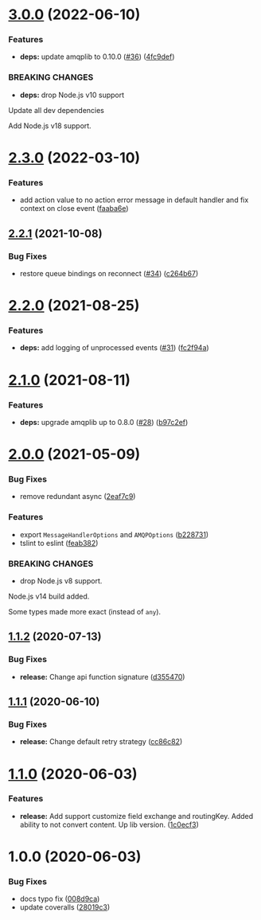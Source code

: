 # [3.0.0](https://github.com/Tinkoff/mbclient/compare/v2.3.0...v3.0.0) (2022-06-10)


### Features

* **deps:** update amqplib to 0.10.0 ([#36](https://github.com/Tinkoff/mbclient/issues/36)) ([4fc9def](https://github.com/Tinkoff/mbclient/commit/4fc9defa197eccb51c4cbb1f0bac733bc9a3aeda))


### BREAKING CHANGES

* **deps:** drop Node.js v10 support

Update all dev dependencies

Add Node.js v18 support.

# [2.3.0](https://github.com/Tinkoff/mbclient/compare/v2.2.1...v2.3.0) (2022-03-10)


### Features

* add action value to no action error message in default handler and fix context on close event ([faaba6e](https://github.com/Tinkoff/mbclient/commit/faaba6eee7f6ece36cb385c7270c6371d242293c))

## [2.2.1](https://github.com/Tinkoff/mbclient/compare/v2.2.0...v2.2.1) (2021-10-08)


### Bug Fixes

* restore queue bindings on reconnect ([#34](https://github.com/Tinkoff/mbclient/issues/34)) ([c264b67](https://github.com/Tinkoff/mbclient/commit/c264b674ac6c231c7961ce87f1bd473af50894e1))

# [2.2.0](https://github.com/Tinkoff/mbclient/compare/v2.1.0...v2.2.0) (2021-08-25)


### Features

* **deps:** add logging of unprocessed events ([#31](https://github.com/Tinkoff/mbclient/issues/31)) ([fc2f94a](https://github.com/Tinkoff/mbclient/commit/fc2f94aadd32a008a1f6d6385ae06360129abc25))

# [2.1.0](https://github.com/Tinkoff/mbclient/compare/v2.0.0...v2.1.0) (2021-08-11)


### Features

* **deps:** upgrade amqplib up to 0.8.0 ([#28](https://github.com/Tinkoff/mbclient/issues/28)) ([b97c2ef](https://github.com/Tinkoff/mbclient/commit/b97c2efc4169a4578d031cf7ca92ca0614f43616))

# [2.0.0](https://github.com/Tinkoff/mbclient/compare/v1.1.2...v2.0.0) (2021-05-09)


### Bug Fixes

* remove redundant async ([2eaf7c9](https://github.com/Tinkoff/mbclient/commit/2eaf7c904305fae047a4fdf898ce8f6239824057))


### Features

* export `MessageHandlerOptions` and `AMQPOptions` ([b228731](https://github.com/Tinkoff/mbclient/commit/b22873165751f847d6cc7bfa0b84b015ca2540fb))
* tslint to eslint ([feab382](https://github.com/Tinkoff/mbclient/commit/feab3823e03d7b20fe930e270d9fc2a3bd3478f2))


### BREAKING CHANGES

* drop Node.js v8 support.

Node.js v14 build added.

Some types made more exact (instead of `any`).

## [1.1.2](https://github.com/Tinkoff/mbclient/compare/v1.1.1...v1.1.2) (2020-07-13)


### Bug Fixes

* **release:** Change api function signature ([d355470](https://github.com/Tinkoff/mbclient/commit/d355470cd93c240b2b7ae45c6b6040cf03b8d757))

## [1.1.1](https://github.com/Tinkoff/mbclient/compare/v1.1.0...v1.1.1) (2020-06-10)


### Bug Fixes

* **release:** Change default retry strategy ([cc86c82](https://github.com/Tinkoff/mbclient/commit/cc86c82bda0ce48d1bfb5481ed1f2ccffa20eb30))

# [1.1.0](https://github.com/Tinkoff/mbclient/compare/v1.0.0...v1.1.0) (2020-06-03)


### Features

* **release:** Add support customize field exchange and routingKey. Added ability to not convert content. Up lib version. ([1c0ecf3](https://github.com/Tinkoff/mbclient/commit/1c0ecf3fb43d4ed2eff645b18a608c14c2de7df0))

# 1.0.0 (2020-06-03)


### Bug Fixes

* docs typo fix ([008d9ca](https://github.com/Tinkoff/mbclient/commit/008d9caba869936835ef09ec6f265cf6b9abfc39))
* update coveralls ([28019c3](https://github.com/Tinkoff/mbclient/commit/28019c3721d0f668018f535b106fff42624cf342))
